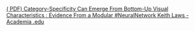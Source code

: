 [( PDF) Category-Specificity Can Emerge From Bottom-Up Visual Characteristics : Evidence From a Modular #NeuralNetwork   Keith Laws - Academia .edu](https://qi.tc/qi/120864)